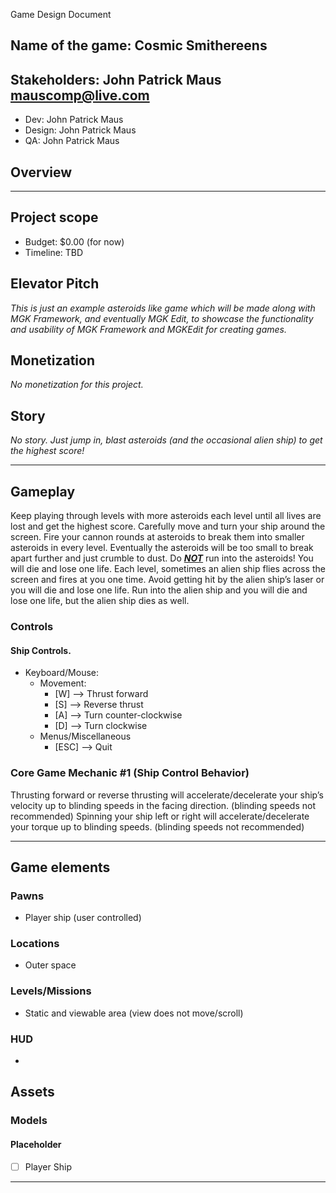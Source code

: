Game Design Document

## Name of the game: Cosmic Smithereens

## Stakeholders: John Patrick Maus <mauscomp@live.com>

- Dev: John Patrick Maus
- Design: John Patrick Maus
- QA: John Patrick Maus

## Overview

___

## Project scope

- Budget: $0.00 (for now)
- Timeline: TBD

## Elevator Pitch

*This is just an example asteroids like game which will be made along with MGK Framework, and eventually MGK Edit, to showcase the functionality and usability of MGK Framework and MGKEdit for creating games.*

## Monetization

*No monetization for this project.*

## Story

*No story. Just jump in, blast asteroids (and the occasional alien ship) to get the highest score!*

------

## Gameplay

Keep playing through levels with more asteroids each level until all lives are lost and get the highest score. Carefully move and turn your ship around the screen. Fire your cannon rounds at asteroids to break them into smaller asteroids in every level. Eventually the asteroids will be too small to break apart further and just crumble to dust. Do **<u>*NOT*</u>** run into the asteroids! You will die and lose one life. Each level, sometimes an alien ship flies across the screen and fires at you one time. Avoid getting hit by the alien ship’s laser or you will die and lose one life. Run into the alien ship and you will die and lose one life, but the alien ship dies as well.

### Controls

#### Ship Controls.

- Keyboard/Mouse:
  - Movement:
    - [W] —> Thrust forward
    - [S] —> Reverse thrust
    - [A] —> Turn counter-clockwise
    - [D] —> Turn clockwise
  - Menus/Miscellaneous
    - [ESC] —> Quit

### Core Game Mechanic #1 (Ship Control Behavior)

Thrusting forward or reverse thrusting will accelerate/decelerate your ship’s velocity up to blinding speeds in the facing direction. (blinding speeds not recommended) Spinning your ship left or right will accelerate/decelerate your torque up to blinding speeds. (blinding speeds not recommended)

___

## Game elements

### Pawns

- Player ship (user controlled)

### Locations

- Outer space

### Levels/Missions

- Static and viewable area (view does not move/scroll)

### HUD

* 

## Assets

### Models

#### Placeholder

- [ ] Player Ship

___


